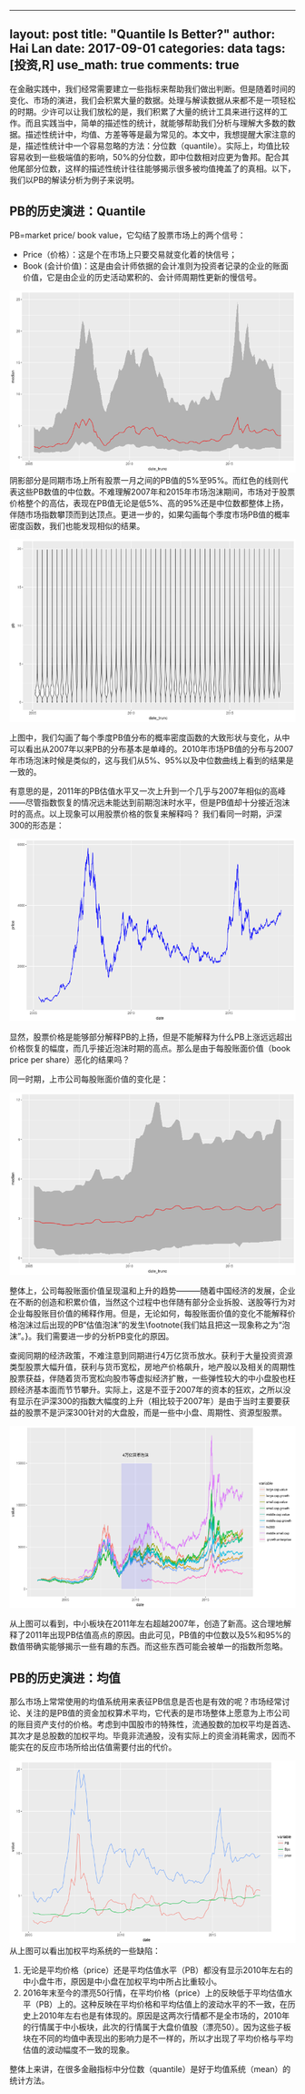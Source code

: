 
---
layout: post
title: "Quantile Is Better?"
author: Hai Lan
date: 2017-09-01
categories: data
tags: [投资,R]
use_math: true
comments: true
---

在金融实践中，我们经常需要建立一些指标来帮助我们做出判断。但是随着时间的变化、市场的演进，我们会积累大量的数据。处理与解读数据从来都不是一项轻松的时期。少许可以让我们放松的是，我们积累了大量的统计工具来进行这样的工作。而且实践当中，简单的描述性的统计，就能够帮助我们分析与理解大多数的数据。描述性统计中，均值、方差等等是最为常见的。本文中，我想提醒大家注意的是，描述性统计中一个容易忽略的方法：分位数（quantile）。实际上，均值比较容易收到一些极端值的影响，50%的分位数，即中位数相对应更为鲁邦。配合其他尾部分位数，这样的描述性统计往往能够揭示很多被均值掩盖了的真相。以下，我们以PB的解读分析为例子来说明。


## PB的历史演进：Quantile

PB=market price/ book value，它勾结了股票市场上的两个信号：

* Price（价格）：这是个在市场上只要交易就变化着的快信号；
* Book (会计价值)：这是由会计师依据的会计准则为投资者记录的企业的账面价值，它是由企业的历史活动累积的、会计师周期性更新的慢信号。




![PB全市场历史统计](/figure/posts/data/quantile/unnamed-chunk-2-1.png)
阴影部分是同期市场上所有股票一月之间的PB值的5%至95%。而红色的线则代表这些PB数值的中位数。不难理解2007年和2015年市场泡沫期间，市场对于股票价格整个的高估，表现在PB值无论是低5%、高的95%还是中位数都整体上扬，伴随市场指数攀顶而到达顶点。更进一步的，如果勾画每个季度市场PB值的概率密度函数，我们也能发现相似的结果。

![PB全市场历史分布](/figure/posts/data/quantile/unnamed-chunk-3-1.png)

上图中，我们勾画了每个季度PB值分布的概率密度函数的大致形状与变化，从中可以看出从2007年以来PB的分布基本是单峰的。2010年市场PB值的分布与2007年市场泡沫时候是类似的，这与我们从5%、95%以及中位数曲线上看到的结果是一致的。

有意思的是，2011年的PB估值水平又一次上升到一个几乎与2007年相似的高峰——尽管指数恢复的情况远未能达到前期泡沫时水平，但是PB值却十分接近泡沫时的高点。以上现象可以用股票价格的恢复来解释吗？ 
我们看同一时期，沪深300的形态是：

![沪深300历史趋势](/figure/posts/data/quantile/unnamed-chunk-4-1.png)

显然，股票价格是能够部分解释PB的上扬，但是不能解释为什么PB上涨远远超出价格恢复的幅度，而几乎接近泡沫时期的高点。那么是由于每股账面价值（book price per share）恶化的结果吗？

同一时期，上市公司每股账面价值的变化是：

![Bps全市场历史统计](/figure/posts/data/quantile/unnamed-chunk-5-1.png)


整体上，公司每股账面价值呈现温和上升的趋势———随着中国经济的发展，企业在不断的创造和积累价值，当然这个过程中也伴随有部分企业拆股、送股等行为对企业每股账目价值的稀释作用。但是，无论如何，每股账面价值的变化不能解释价格泡沫过后出现的PB“估值泡沫”的发生\footnote{我们姑且把这一现象称之为“泡沫”。}。我们需要进一步的分析PB变化的原因。

查阅同期的经济政策，不难注意到同期进行4万亿货币放水。获利于大量投资资源类型股票大幅升值，获利与货币宽松，房地产价格飙升，地产股以及相关的周期性股票获益，伴随着货币宽松向股市等虚拟经济扩散，一些弹性较大的中小盘股也枉顾经济基本面而节节攀升。实际上，这是不亚于2007年的资本的狂欢，之所以没有显示在沪深300的指数大幅度的上升（相比较于2007年）是由于当时主要要获益的股票不是沪深300针对的大盘股，而是一些中小盘、周期性、资源型股票。

![各类股票收益历史趋势](/figure/posts/data/quantile/unnamed-chunk-6-1.png)

从上图可以看到，中小板块在2011年左右超越2007年，创造了新高。这合理地解释了2011年出现PB估值高点的原因。由此可见，PB值的中位数以及5%和95%的数值带确实能够揭示一些有趣的东西。而这些东西可能会被单一的指数所忽略。

## PB的历史演进：均值

那么市场上常常使用的均值系统用来表征PB信息是否也是有效的呢？市场经常讨论、关注的是PB值的资金加权算术平均，它代表的是市场整体上愿意为上市公司的账目资产支付的价格。考虑到中国股市的特殊性，流通股数的加权平均是首选、其次才是总股数的加权平均。毕竟非流通股，没有实际上的资金消耗需求，因而不能实在的反应市场所给出估值需要付出的代价。

![流通权重PB均值全市场历史统计](/figure/posts/data/quantile/unnamed-chunk-7-1.png)
从上图可以看出加权平均系统的一些缺陷：
1. 无论是平均价格（price）还是平均估值水平（PB）都没有显示2010年左右的中小盘牛市，原因是中小盘在加权平均中所占比重较小。
2. 2016年末至今的漂亮50行情，在平均价格（price）上的反映低于平均估值水平（PB）上的。这种反映在平均价格和平均估值上的波动水平的不一致，在历史上2010年左右也是有体现的。原因是这两次行情都不是全市场的，2010年的行情属于中小板块，此次的行情属于大盘价值股（漂亮50）。因为这些子板块在不同的均值中表现出的影响力是不一样的，所以才出现了平均价格与平均估值的波动幅度不一致的现象。

整体上来讲，在很多金融指标中分位数（quantile）是好于均值系统（mean）的统计方法。
